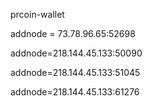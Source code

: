 prcoin-wallet

addnode = 73.78.96.65:52698

addnode=218.144.45.133:50090

addnode=218.144.45.133:51045

addnode=218.144.45.133:61276
